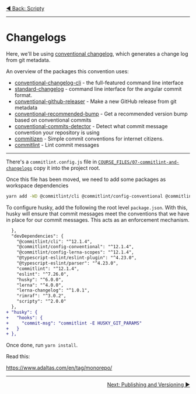 <p align='left'>
 <a href="./06-scripty.md">◀ Back: Scripty</a>
</p>

---

# Changelogs

Here, we'll be using [conventional changelog](https://github.com/conventional-changelog/conventional-changelog), which generates a change log from git metadata.

An overview of the packages this convention uses:

- [conventional-changelog-cli](https://github.com/conventional-changelog/conventional-changelog/tree/master/packages/conventional-changelog-cli) - the full-featured command line interface
- [standard-changelog](https://github.com/conventional-changelog/conventional-changelog/tree/master/packages/standard-changelog) - command line interface for the angular commit format.
- [conventional-github-releaser](https://github.com/conventional-changelog/conventional-github-releaser) - Make a new GitHub release from git metadata
- [conventional-recommended-bump](https://github.com/conventional-changelog/conventional-changelog/tree/master/packages/conventional-recommended-bump) - Get a recommended version bump based on conventional commits
- [conventional-commits-detector](https://github.com/conventional-changelog/conventional-commits-detector) - Detect what commit message convention your repository is using
- [commitizen](https://github.com/commitizen/cz-cli) - Simple commit conventions for internet citizens.
- [commitlint](https://github.com/conventional-changelog/commitlint) - Lint commit messages

---

There's a `commitlint.config.js` file in [`COURSE_FILES/07-commitlint-and-changelogs`](../COURSE_FILES/07-commitlint-and-changelogs) copy it into the project root.

Once this file has been moved, we need to add some packages as workspace dependencies

```sh
yarn add -WD @commitlint/cli @commitlint/config-conventional @commitlint/config-lerna-scopes commitlint husky lerna-changelog
```

To configure husky, add the following the root level `package.json`. With this, husky will ensure that commit messages meet the conventions that we have in place for our commit messages. This acts as an enforcement mechanism. 

```diff
  },
  "devDependencies": {
    "@commitlint/cli": "^12.1.4",
    "@commitlint/config-conventional": "^12.1.4",
    "@commitlint/config-lerna-scopes": "^12.1.4",
    "@typescript-eslint/eslint-plugin": "^4.23.0",
    "@typescript-eslint/parser": "^4.23.0",
    "commitlint": "^12.1.4",
    "eslint": "^7.26.0",
    "husky": "^6.0.0",
    "lerna": "^4.0.0",
    "lerna-changelog": "^1.0.1",
    "rimraf": "^3.0.2",
    "scripty": "^2.0.0"
  },
+ "husky": {
+   "hooks": {
+     "commit-msg": "commitlint -E HUSKY_GIT_PARAMS"
+   }
+ },
```

Once done, run `yarn install`.

Read this:

https://www.adaltas.com/en/tag/monorepo/

---

<p align='right'>
 <a href="./08-publishing-and-versioning.md">Next: Publishing and Versioning ▶</a>
</p>
